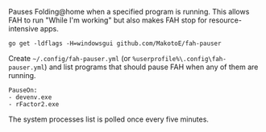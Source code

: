 Pauses Folding@home when a specified program is running. This allows FAH to run "While I'm working" but also makes FAH stop for resource-intensive apps.

```
go get -ldflags -H=windowsgui github.com/MakotoE/fah-pauser
```

Create `~/.config/fah-pauser.yml` (or `%userprofile%\.config\fah-pauser.yml`) and list programs that should pause FAH when any of them are running.

```
PauseOn:
- devenv.exe
- rFactor2.exe
```

The system processes list is polled once every five minutes.